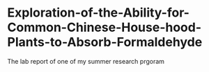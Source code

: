 # Exploration-of-the-Ability-for-Common-Chinese-House-hood-Plants-to-Absorb-Formaldehyde

The lab report of one of my summer research prgoram
